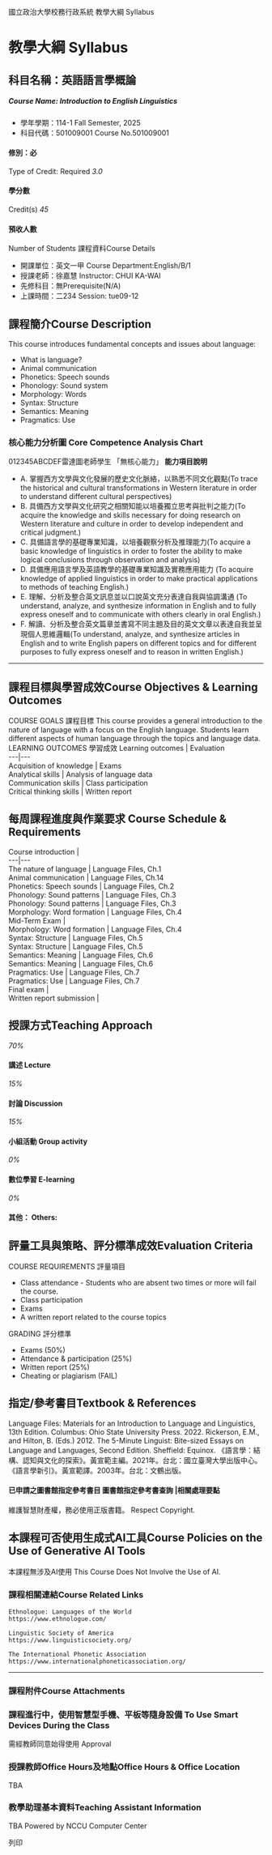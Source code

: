 國立政治大學校務行政系統 教學大綱 Syllabus
# 教學大綱 Syllabus
##  科目名稱：英語語言學概論
#####  Course Name: Introduction to English Linguistics
  * 學年學期：114-1 Fall Semester, 2025 
  * 科目代碼：501009001 Course No.501009001


#### 修別：必
Type of Credit: Required 
_3.0_
#### 學分數
Credit(s)
_45_
#### 預收人數
Number of Students
課程資料Course Details
  * 開課單位：英文一甲 Course Department:English/B/1 
  * 授課老師：徐嘉慧 Instructor: CHUI KA-WAI 
  * 先修科目：無Prerequisite(N/A)
  * 上課時間：二234 Session: tue09-12


##  課程簡介Course Description
This course introduces fundamental concepts and issues about language: 
  * What is language?
  * Animal communication
  * Phonetics: Speech sounds
  * Phonology: Sound system
  * Morphology: Words 
  * Syntax: Structure
  * Semantics: Meaning
  * Pragmatics: Use


###  核心能力分析圖 Core Competence Analysis Chart
012345ABCDEF雷達圖老師學生
「無核心能力」 
**能力項目說明**
  * A. 掌握西方文學與文化發展的歷史文化脈絡，以熟悉不同文化觀點(To trace the historical and cultural transformations in Western literature in order to understand different cultural perspectives)
  * B. 具備西方文學與文化研究之相關知能以培養獨立思考與批判之能力(To acquire the knowledge and skills necessary for doing research on Western literature and culture in order to develop independent and critical judgment.)
  * C. 具備語言學的基礎專業知識，以培養觀察分析及推理能力(To acquire a basic knowledge of linguistics in order to foster the ability to make logical conclusions through observation and analysis)
  * D. 具備應用語言學及英語教學的基礎專業知識及實務應用能力 (To acquire knowledge of applied linguistics in order to make practical applications to methods of teaching English.)
  * E. 理解、分析及整合英文訊息並以口說英文充分表達自我與協調溝通 (To understand, analyze, and synthesize information in English and to fully express oneself and to communicate with others clearly in oral English.)
  * F. 解讀、分析及整合英文篇章並書寫不同主題及目的英文文章以表達自我並呈現個人思維邏輯(To understand, analyze, and synthesize articles in English and to write English papers on different topics and for different purposes to fully express oneself and to reason in written English.)


* * *
##  課程目標與學習成效Course Objectives & Learning Outcomes 
COURSE GOALS 課程目標
This course provides a general introduction to the nature of language with a focus on the English language. Students learn different aspects of human language through the topics and language data.
LEARNING OUTCOMES 學習成效
Learning outcomes |  Evaluation  
---|---  
Acquisition of knowledge |  Exams  
Analytical skills |  Analysis of language data  
Communication skills  |  Class participation  
Critical thinking skills |  Written report  
##  每周課程進度與作業要求 Course Schedule & Requirements
Course introduction |   
---|---  
The nature of language  | Language Files, Ch.1  
Animal communication | Language Files, Ch.14  
Phonetics: Speech sounds | Language Files, Ch.2  
Phonology: Sound patterns | Language Files, Ch.3  
Phonology: Sound patterns | Language Files, Ch.3  
Morphology: Word formation | Language Files, Ch.4  
Mid-Term Exam |   
Morphology: Word formation | Language Files, Ch.4  
Syntax: Structure | Language Files, Ch.5  
Syntax: Structure | Language Files, Ch.5  
Semantics: Meaning | Language Files, Ch.6  
Semantics: Meaning | Language Files, Ch.6  
Pragmatics: Use | Language Files, Ch.7  
Pragmatics: Use | Language Files, Ch.7  
Final exam |   
Written report submission |   
##  授課方式Teaching Approach
_70%_
####  講述 Lecture
_15%_
####  討論 Discussion
_15%_
####  小組活動 Group activity
_0%_
####  數位學習 E-learning
_0%_
####  其他： Others:
##  評量工具與策略、評分標準成效Evaluation Criteria
COURSE REQUIREMENTS 評量項目
  * Class attendance - Students who are absent two times or more will fail the course.
  * Class participation
  * Exams
  * A written report related to the course topics


GRADING 評分標準
  * Exams (50%)
  * Attendance & participation (25%)
  * Written report (25%)
  * Cheating or plagiarism (FAIL)


##  指定/參考書目Textbook & References
Language Files: Materials for an Introduction to Language and Linguistics, 13th Edition. Columbus: Ohio State University Press. 2022.
Rickerson, E.M., and Hilton, B. (Eds.) 2012. The 5-Minute Linguist: Bite-sized Essays on Language and Languages, Second Edition. Sheffield: Equinox.
《語言學：結構、認知與文化的探索》。黃宣範主編。2021年。台北：國立臺灣大學出版中心。
《語言學新引》。黃宣範譯。2003年。台北：文鶴出版。
####  已申請之圖書館指定參考書目  圖書館指定參考書查詢 |相關處理要點
維護智慧財產權，務必使用正版書籍。 Respect Copyright.
##  本課程可否使用生成式AI工具Course Policies on the Use of Generative AI Tools
本課程無涉及AI使用 This Course Does Not Involve the Use of AI.
###  課程相關連結Course Related Links
```
Ethnologue: Languages of the World
https://www.ethnologue.com/

Linguistic Society of America
https://www.linguisticsociety.org/

The International Phonetic Association 
https://www.internationalphoneticassociation.org/
```

* * *
###  課程附件Course Attachments
###  課程進行中，使用智慧型手機、平板等隨身設備 To Use Smart Devices During the Class
需經教師同意始得使用  Approval
###  授課教師Office Hours及地點Office Hours & Office Location
TBA 
###  教學助理基本資料Teaching Assistant Information
TBA 
Powered by NCCU Computer Center
  
列印
